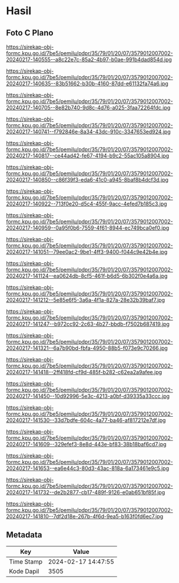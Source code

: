# Hasil

## Foto C Plano

https://sirekap-obj-formc.kpu.go.id/7be5/pemilu/pdpr/35/79/01/20/07/3579012007002-20240217-140555--a8c22e7c-85a2-4b97-b0ae-991b4dad854d.jpg

https://sirekap-obj-formc.kpu.go.id/7be5/pemilu/pdpr/35/79/01/20/07/3579012007002-20240217-140635--83b51662-b30b-4160-87dd-e61132fa74a6.jpg

https://sirekap-obj-formc.kpu.go.id/7be5/pemilu/pdpr/35/79/01/20/07/3579012007002-20240217-140705--8e82b740-9d8c-4d76-a025-3faa72264fdc.jpg

https://sirekap-obj-formc.kpu.go.id/7be5/pemilu/pdpr/35/79/01/20/07/3579012007002-20240217-140741--f792846e-8a34-43dc-910c-3347653ed924.jpg

https://sirekap-obj-formc.kpu.go.id/7be5/pemilu/pdpr/35/79/01/20/07/3579012007002-20240217-140817--ce44ad42-fe67-4194-b9c2-55ac105a8904.jpg

https://sirekap-obj-formc.kpu.go.id/7be5/pemilu/pdpr/35/79/01/20/07/3579012007002-20240217-140850--c86f39f3-eda6-41c0-a945-8baf8b4dcf3d.jpg

https://sirekap-obj-formc.kpu.go.id/7be5/pemilu/pdpr/35/79/01/20/07/3579012007002-20240217-140922--713f0e20-d5c4-455f-9acc-4efed7b185c3.jpg

https://sirekap-obj-formc.kpu.go.id/7be5/pemilu/pdpr/35/79/01/20/07/3579012007002-20240217-140959--0a95f0b6-7559-4f61-8944-ec749bca0ef0.jpg

https://sirekap-obj-formc.kpu.go.id/7be5/pemilu/pdpr/35/79/01/20/07/3579012007002-20240217-141051--79ee0ac2-9be1-4ff3-9400-f044c9e42b4e.jpg

https://sirekap-obj-formc.kpu.go.id/7be5/pemilu/pdpr/35/79/01/20/07/3579012007002-20240217-141124--ea0624db-8cf5-461f-b6d5-6b302f0e4a6a.jpg

https://sirekap-obj-formc.kpu.go.id/7be5/pemilu/pdpr/35/79/01/20/07/3579012007002-20240217-141212--5e85e6f5-3a6a-4f1a-827a-28e32b39baf7.jpg

https://sirekap-obj-formc.kpu.go.id/7be5/pemilu/pdpr/35/79/01/20/07/3579012007002-20240217-141247--b972cc92-2c63-4b27-bbdb-f7502b687419.jpg

https://sirekap-obj-formc.kpu.go.id/7be5/pemilu/pdpr/35/79/01/20/07/3579012007002-20240217-141321--6a7b90bd-fbfa-4950-88b5-f073e9c70266.jpg

https://sirekap-obj-formc.kpu.go.id/7be5/pemilu/pdpr/35/79/01/20/07/3579012007002-20240217-141418--2ff418fd-cf9d-485f-b282-c62ea2a9afee.jpg

https://sirekap-obj-formc.kpu.go.id/7be5/pemilu/pdpr/35/79/01/20/07/3579012007002-20240217-141450--10d92996-5e3c-4213-a0bf-d39335a33ccc.jpg

https://sirekap-obj-formc.kpu.go.id/7be5/pemilu/pdpr/35/79/01/20/07/3579012007002-20240217-141530--33d7bdfe-604c-4a77-ba46-af817212e7df.jpg

https://sirekap-obj-formc.kpu.go.id/7be5/pemilu/pdpr/35/79/01/20/07/3579012007002-20240217-141609--329efef3-8e8d-443e-bf83-38b18baf6cd7.jpg

https://sirekap-obj-formc.kpu.go.id/7be5/pemilu/pdpr/35/79/01/20/07/3579012007002-20240217-141653--ea6e44c3-80d3-43ac-818a-6a173461e9c5.jpg

https://sirekap-obj-formc.kpu.go.id/7be5/pemilu/pdpr/35/79/01/20/07/3579012007002-20240217-141732--de2b2877-cb17-489f-9126-e0ab651bf85f.jpg

https://sirekap-obj-formc.kpu.go.id/7be5/pemilu/pdpr/35/79/01/20/07/3579012007002-20240217-141810--7df2d18e-267b-4f6d-9ea5-b163f0fd6ec7.jpg


## Metadata

| Key        | Value               |
| ---------- | ------------------- |
| Time Stamp | 2024-02-17 14:47:55 |
| Kode Dapil | 3505                |



